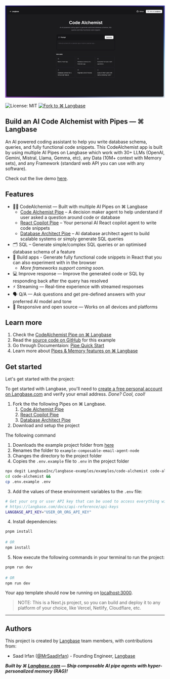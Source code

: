 ![CodeAlchemist by ⌘ Langbase][cover]

![License: MIT][mit] [![Fork to ⌘ Langbase][fork]][codealchemist]

## Build an AI Code Alchemist with Pipes — ⌘ Langbase

An AI powered coding assistant to help you write database schema, queries, and fully functional code snippets. This CodeAlchemist app is built by using multiple AI Pipes on Langbase which work with 30+ LLMs (OpenAI, Gemini, Mistral, Llama, Gemma, etc), any Data (10M+ context with Memory sets), and any Framework (standard web API you can use with any software).

Check out the live demo [here][demo].

## Features

- 👨‍💻 CodeAlchemist — Built with multiple AI Pipes on ⌘ Langbase
  - [Code Alchemist Pipe][codealchemist] – A decision maker agent to help understand if user asked a question around code or database
  - [React Copilot Pipe][reactcopilot] – Your personal AI React copilot agent to write code snippets
  - [Database Architect Pipe][databasearchitect] – AI database architect agent to build scalable systems or simply generate SQL queries
- 🗂️ SQL – Generate simple/complex SQL queries or an optimised database schema of a feature
- 🚀 Build apps - Generate fully functional code snippets in React that you can also experiment with in the browser
  - *More frameworks support coming soon.*
- 💻 Improve response — Improve the generated code or SQL by responding back after the query has resolved
- ⚡️ Streaming — Real-time experience with streamed responses
- 🗣️ Q/A — Ask questions and get pre-defined answers with your preferred AI model and tone
- 🔋 Responsive and open source — Works on all devices and platforms

## Learn more

1. Check the [CodeAlchemist Pipe on ⌘ Langbase][codealchemist]
2. Read the [source code on GitHub][gh] for this example
3. Go through Documentaion: [Pipe Quick Start][qs]
4. Learn more about [Pipes & Memory features on ⌘ Langbase][docs]

## Get started

Let's get started with the project:

To get started with Langbase, you'll need to [create a free personal account on Langbase.com][signup] and verify your email address. _Done? Cool, cool!_

1. Fork the the following Pipes on ⌘ Langbase.
   1. [Code Alchemist Pipe][codealchemist]
   2. [React Copilot Pipe][reactcopilot]
   3. [Database Architect Pipe][databasearchitect]
2. Download and setup the project

The following command

   1. Downloads the example project folder from [here][download]
   2. Renames the folder to `example-composable-email-agent-node`
   3. Changes the directory to the project folder
   4. Copies the `.env.example` file to `.env` in the project folder

```sh
npx degit LangbaseInc/langbase-examples/examples/code-alchemist code-alchemist &&
cd code-alchemist &&
cp .env.example .env
```

3. Add the values of these environment variables to the `.env` file:

```sh
# Get your org or user API key that can be used to access everything with Langbase.
# https://langbase.com/docs/api-reference/api-keys
LANGBASE_API_KEY="USER_OR_ORG_API_KEY"
```

4. Install dependencies:

```sh
pnpm install

# OR
npm install
```

5. Now execute the following commands in your terminal to run the project:

```sh
pnpm run dev

# OR
npm run dev
```

Your app template should now be running on [localhost:3000][local].

> NOTE:
> This is a Next.js project, so you can build and deploy it to any platform of your choice, like Vercel, Netlify, Cloudflare, etc.

---

## Authors

This project is created by [Langbase][lb] team members, with contributions from:

- Saad Irfan ([@MrSaadIrfan][xsi]) - Founding Engineer, [Langbase][lb]

**_Built by ⌘ [Langbase.com][lb] — Ship composable AI pipe agents with hyper-personalized memory (RAG)!_**


[demo]: https://code-alchemist.langbase.dev
[lb]: https://langbase.com
[codealchemist]: https://langbase.com/examples/code-alchemist
[reactcopilot]: https://langbase.com/examples/react-copilot
[databasearchitect]: https://langbase.com/examples/database-architect
[gh]: https://github.com/LangbaseInc/langbase-examples/tree/main/examples/code-alchemist
[cover]:https://raw.githubusercontent.com/LangbaseInc/docs-images/main/examples/code-alchemist/demo.jpg
[download]:https://download-directory.github.io/?url=https://github.com/LangbaseInc/langbase-examples/tree/main/examples/code-alchemist
[signup]: https://langbase.fyi/io
[qs]:https://langbase.com/docs/pipe/quickstart
[docs]:https://langbase.com/docs
[xsi]:https://x.com/mrsaadirfan
[local]:http://localhost:3000
[mit]: https://img.shields.io/badge/license-MIT-blue.svg?style=for-the-badge&color=%23000000
[fork]: https://img.shields.io/badge/FORK%20ON-%E2%8C%98%20Langbase-000000.svg?style=for-the-badge&logo=%E2%8C%98%20Langbase&logoColor=000000
